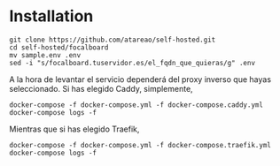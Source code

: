 # Installation

```
git clone https://github.com/atareao/self-hosted.git
cd self-hosted/focalboard
mv sample.env .env
sed -i "s/focalboard.tuservidor.es/el_fqdn_que_quieras/g" .env
```

A la hora de levantar el servicio dependerá del proxy inverso que hayas seleccionado. Si has elegido Caddy, simplemente,

```
docker-compose -f docker-compose.yml -f docker-compose.caddy.yml
docker-compose logs -f
```

Mientras que si has elegido Traefik,

```
docker-compose -f docker-compose.yml -f docker-compose.traefik.yml
docker-compose logs -f
```
